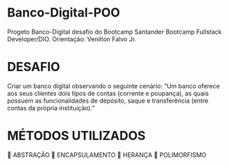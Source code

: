 # Banco-Digital-POO
Progeto Banco-Digital desafio do Bootcamp Santander Bootcamp Fullstack Developer/DIO. Orientação: Venilton Falvo Jr. 

# DESAFIO
Criar um banco digital observando o seguinte cenário:
“Um banco oferece aos seus clientes dois tipos de contas (corrente e poupança),
as quais possuem as funcionalidades de depósito, saque e transferência (entre contas da própria instituição).”

# MÉTODOS UTILIZADOS
🔺 ABSTRAÇÃO
🔺 ENCAPSULAMENTO
🔺 HERANÇA
🔺 POLIMORFISMO
